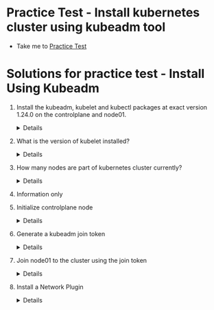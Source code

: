 # Practice Test - Install kubernetes cluster using kubeadm tool

  - Take me to [Practice Test](https://kodekloud.com/topic/practice-test-deploy-a-kubernetes-cluster-using-kubeadm/)

# Solutions for practice test - Install Using Kubeadm

  1. Install the kubeadm, kubelet and kubectl packages at exact version 1.24.0 on the controlplane and node01.

     <details>

     Run the following two steps on both `controlplane` and `node01` (use `ssh node01` to get to the worker node).

      1. Configure kernel parameters

         ```
         cat <<EOF | tee /etc/modules-load.d/k8s.conf
         br_netfilter
         EOF

         cat <<EOF | tee /etc/sysctl.d/k8s.conf
         net.bridge.bridge-nf-call-ip6tables = 1
         net.bridge.bridge-nf-call-iptables = 1
         EOF
         sysctl --system
         ```

      2. Install kubernetes binaries

         ```
         apt-get update
         apt-get install -y apt-transport-https ca-certificates curl

         curl -fsSLo /usr/share/keyrings/kubernetes-archive-keyring.gpg https://packages.cloud.google.com/apt/doc/apt-key.gpg

         echo "deb [signed-by=/usr/share/keyrings/kubernetes-archive-keyring.gpg] https://apt.kubernetes.io/ kubernetes-xenial main" | tee /etc/apt/sources.list.d/kubernetes.list

         apt-get update
         apt-get install -y kubelet=1.24.0-00 kubeadm=1.24.0-00 kubectl=1.24.0-00
         apt-mark hold kubelet kubeadm kubectl
         ```
     </details>

  1. What is the version of kubelet installed?

     <details>

      ```
      kubelet --version
      ```
     </details>

  1. How many nodes are part of kubernetes cluster currently?

     <details>

      Are you able to run `kubectl get nodes`?

      Know that the kubeconfig file installed by kubeadm is located in `/etc/kubernetes/admin.conf`

      ```
      kubectl get nodes --kubeconfig /etc/kubernetes/admin.conf
      ```

      > 0

     </details>

  1. Information only

  1. Initialize controlplane node

     <details>

      1. Get the IP address of the `eth0` adapter of the controlplane

         ```
         ifconfig eth0
         ```

         Take the value printed for `inet` in the output. This will be something like the following, but can be different each time you run the lab.

         > 10.13.26.9

      1. Run `kubeadm init` using the IP address determined above for `--apiserver-advertise-address`

         ```
         kubeadm init \
            --apiserver-cert-extra-sans=controlplane \
            --apiserver-advertise-address 10.13.26.9 \
            --pod-network-cidr=10.244.0.0/16
         ```

      1. Set up the default kubeconfig file

         ```
         mkdir ~/.kube
         cp /etc/kubernetes/admin.conf ~/.kube/config
         ```

     </details>

  1. Generate a kubeadm join token

      <details>

      You can copy the join command output by `kubeadm init` which looks like

      ```
      kubeadm join 10.13.26.9:6443 --token cpwmot.ldhadf3cokvyyx60 \
        --discovery-token-ca-cert-hash sha256:ea3a622922315b14b289c6efd7b1a77cbf81d29f6ddaf03472c304b6d3228c06
      ```

      Note it will be different each time you do the lab.

      </details>

  1. Join node01 to the cluster using the join token

      <details>

      1. `ssh` onto `node01` and paste the join command from above
      1. Return to the controlplane node
      1. Run `kubectl get nodes`. Note that both nodes are `NotReady`. This is OK because we have not yet installed networking.

      </details>

  1. Install a Network Plugin

     <details>

      1. Install flannel

         ```
         kubectl apply -f https://raw.githubusercontent.com/coreos/flannel/master/Documentation/kube-flannel.yml
         ```

      2. Wait 30 seconds or so, then run `kubectl get nodes`. Nodes should now be ready.

     </details>





